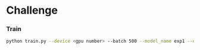 # Challenge

### Train
``` bash
python train.py --device <gpu number> --batch 500 --model_name exp1 --data_name reduced
```
